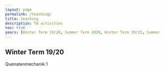 ```yaml
---
layout: page
permalink: /teaching/
title: teaching
description: TA activities
nav: true
years: [Winter Term 19/20, Summer Term 2020, Winter Term 20/21, Summer Term 2021, Winter Term 21/22]
---
```

<!--
#For now, this page is assumed to be a static description of your courses. You can convert it to a collection similar to `_projects/` so that you can have a dedicated page for each course.

#Organize your courses by years, topics, or universities, however you like!
-->

<h2 class="year">Winter Term 19/20</h2>

Quenatenmechanik 1



